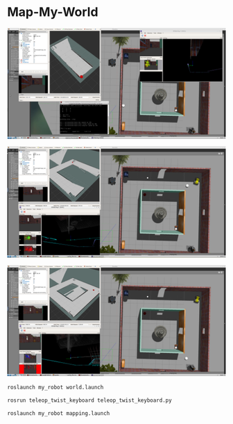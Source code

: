 # Map-My-World

![](/pictures/mapping1.png)

![](/pictures/mapping2.png)

![](/pictures/mapping3.png)


```
roslaunch my_robot world.launch
```

```
rosrun teleop_twist_keyboard teleop_twist_keyboard.py
```

```
roslaunch my_robot mapping.launch
```
